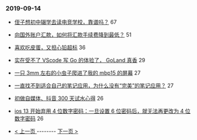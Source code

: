 ### 2019-09-14 
- [侄子想初中辍学去读电竞学校，靠谱吗？](https://www.v2ex.com/t/600773) 67
- [向国外账户汇款，如何将汇款手续费降到最低？](https://www.v2ex.com/t/600706) 51
- [喜欢吃皮蛋，又担心铅超标](https://www.v2ex.com/t/600720) 36
- [实在受不了 VScode 写 Go 的体验了， GoLand 真香](https://www.v2ex.com/t/600784) 29
- [一只 3mm 左右的小虫子爬进了我的 mbp15 的屏幕](https://www.v2ex.com/t/600724) 27
- [一直找不到适合自己的笔记应用，为什么没有“完美”的笔记应用？](https://www.v2ex.com/t/600750) 27
- [初做自媒体、抖音 300 天试水心得](https://www.v2ex.com/t/600686) 26
- [ios 13 开始弃用 4 位数字密码：一旦设置 6 位密码后，就无法再更改为 4 位数字密码](https://www.v2ex.com/t/600743) 26 

- [ < 上一页 ](https://github.com/able8/v2ex-hot-record/blob/master/2019-09-13.md) -------- [ 下一页 > ](https://github.com/able8/v2ex-hot-record/blob/master/2019-09-15.md)